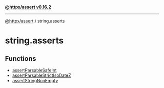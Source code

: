 [**@httpx/assert v0.16.2**](../README.md)

***

[@httpx/assert](../README.md) / string.asserts

# string.asserts

## Functions

- [assertParsableSafeInt](functions/assertParsableSafeInt.md)
- [assertParsableStrictIsoDateZ](functions/assertParsableStrictIsoDateZ.md)
- [assertStringNonEmpty](functions/assertStringNonEmpty.md)
